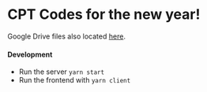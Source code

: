 # CPT Codes for the new year!

Google Drive files also located [here](https://drive.google.com/drive/u/0/folders/1uKLd9EJUi-xkt5Mye4AdgI9C6ePgafWW).

#### Development
* Run the server `yarn start`
* Run the frontend with `yarn client`
